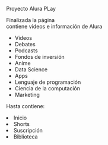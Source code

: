 <p>Proyecto Alura PLay</p>

<p>Finalizada la página <br> contiene videos e información de Alura</p>

- Videos
- Debates
- Podcasts
- Fondos de inversión
- Anime
- Data Science
- Apps
- Lenguaje de programación
- Ciencia de la computación
- Marketing
<p>Hasta contiene:</p>

<li>Inicio</li>
<li>Shorts</li>
<li>Suscripción</li>
<li>Biblioteca</li>
